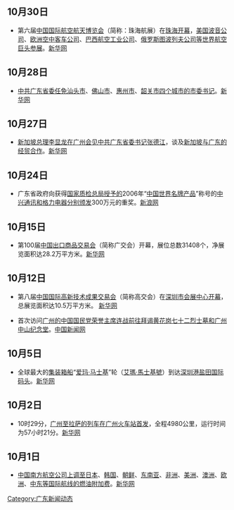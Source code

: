 ## 10月30日

  - 第六届[中国国际航空航天博览会](../Page/中国国际航空航天博览会.md "wikilink")（简称：珠海航展）在[珠海开幕](../Page/珠海.md "wikilink")，[美国](../Page/美国.md "wikilink")[波音公司](../Page/波音公司.md "wikilink")、[欧洲](../Page/欧洲.md "wikilink")[空中客车公司](../Page/空中客车公司.md "wikilink")、[巴西航空工业公司](../Page/巴西航空工业公司.md "wikilink")、[俄罗斯](../Page/俄罗斯.md "wikilink")[图波列夫公司等世界航空巨头参展](../Page/图波列夫公司.md "wikilink")。[新华网](https://web.archive.org/web/20061128212210/http://www.gd.xinhuanet.com/newscenter/2006-10/30/content_8378133.htm)

## 10月28日

  - [中共广东省委任免](../Page/中共.md "wikilink")[汕头市](../Page/汕头市.md "wikilink")、[佛山市](../Page/佛山市.md "wikilink")、[惠州市](../Page/惠州市.md "wikilink")、[韶关市四个城市的](../Page/韶关市.md "wikilink")[市委书记](../Page/市委书记.md "wikilink")。[新华网](https://web.archive.org/web/20061128221439/http://www.gd.xinhuanet.com/newscenter/2006-10/29/content_8374021.htm)

## 10月27日

  - [新加坡总理](../Page/新加坡总理.md "wikilink")[李显龙在广州会见中共广东省委书记](../Page/李显龙.md "wikilink")[张德江](../Page/张德江.md "wikilink")，谈及[新加坡与](../Page/新加坡.md "wikilink")[广东的经贸合作](../Page/广东.md "wikilink")。[新华网](https://web.archive.org/web/20061201120740/http://www.gd.xinhuanet.com/2006-10/28/content_8371102.htm)

## 10月24日

  - 广东省政府向获得[国家质检总局授予的](../Page/国家质检总局.md "wikilink")2006年“[中国世界名牌产品](../Page/中国世界名牌产品.md "wikilink")”称号的[中兴通讯和](../Page/中兴通讯.md "wikilink")[格力电器分别颁发](../Page/格力电器.md "wikilink")300万元的重奖。[新浪网](http://finance.sina.com.cn/chanjing/b/20061025/16123019205.shtml)

## 10月15日

  - 第100届[中国出口商品交易会](../Page/中国出口商品交易会.md "wikilink")（简称广交会）开幕，展位总数31408个，净展览面积达28.2万平方米。[新华网](https://web.archive.org/web/20061117113441/http://www.gd.xinhuanet.com/newscenter/2006-10/15/content_8259376.htm)

## 10月12日

  - 第八届[中国国际高新技术成果交易会](../Page/中国国际高新技术成果交易会.md "wikilink")（简称高交会）在[深圳市会展中心开幕](../Page/深圳市会展中心.md "wikilink")，总展览面积达10.5万平方米。
    [新华网](https://web.archive.org/web/20070104035707/http://gd.xinhuanet.com/2006-10/12/content_8243383.htm)

<!-- end list -->

  - 首次访问[广州的](../Page/广州.md "wikilink")[中国国民党荣誉主席](../Page/中国国民党.md "wikilink")[连战前往拜谒](../Page/连战.md "wikilink")[黄花岗七十二烈士墓和](../Page/黄花岗七十二烈士墓.md "wikilink")[广州中山纪念堂](../Page/广州中山纪念堂.md "wikilink")。[中国新闻网](http://www.chinanews.com.cn/tw/lajl/news/2006/10-12/803393.shtml)

## 10月5日

  - 全球最大的[集装箱船](../Page/集装箱船.md "wikilink")“[爱玛·马士基](../Page/爱玛·马士基.md "wikilink")”轮（[艾瑪·馬士基號](../Page/艾瑪·馬士基號.md "wikilink")）到达[深圳港](../Page/深圳港.md "wikilink")[盐田国际码头](../Page/盐田国际码头.md "wikilink")。[新华网](https://web.archive.org/web/20070102123237/http://gd.xinhuanet.com/newscenter/2006-10/06/content_8189074.htm)

## 10月2日

  - 10时29分，[广州至](../Page/广州.md "wikilink")[拉萨的](../Page/拉萨.md "wikilink")[列车在广州火车站首发](../Page/列车.md "wikilink")，全程4980公里，运行时间为57小时21分。[新华网](https://web.archive.org/web/20061114121234/http://www.gd.xinhuanet.com/newscenter/2006-10/03/content_8182671.htm)

## 10月1日

  - [中国南方航空公司上调至](../Page/中国南方航空公司.md "wikilink")[日本](../Page/日本.md "wikilink")、[韩国](../Page/韩国.md "wikilink")、[朝鲜](../Page/朝鲜.md "wikilink")、[东南亚](../Page/东南亚.md "wikilink")、[非洲](../Page/非洲.md "wikilink")、[美洲](../Page/美洲.md "wikilink")、[澳洲](../Page/澳洲.md "wikilink")、[欧洲](../Page/欧洲.md "wikilink")、[中东等国际航线的燃油附加费](../Page/中东.md "wikilink")。[新华网](https://web.archive.org/web/20061113190750/http://www.gd.xinhuanet.com/2006-09/28/content_8147563.htm)

[Category:广东新闻动态](https://zh.wikipedia.org/wiki/Category:广东新闻动态 "wikilink")